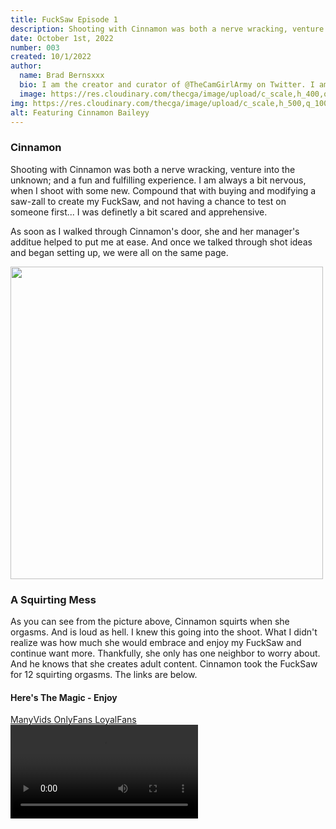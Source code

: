 ```yaml
---
title: FuckSaw Episode 1
description: Shooting with Cinnamon was both a nerve wracking, venture into the unknown; and a fun and fulfilling experience.
date: October 1st, 2022
number: 003
created: 10/1/2022
author:
  name: Brad Bernsxxx
  bio: I am the creator and curator of @TheCamGirlArmy on Twitter. I am also an adult content creator, director, and producer new
  image: https://res.cloudinary.com/thecga/image/upload/c_scale,h_400,q_100/v1674781629/SullenYellow-_rkthmn.webp
img: https://res.cloudinary.com/thecga/image/upload/c_scale,h_500,q_100/v1664453495/Models/20220717_182541_ukmcv0.webp
alt: Featuring Cinnamon Baileyy
---
```


### Cinnamon

Shooting with Cinnamon was both a nerve wracking, venture into the unknown; and
a fun and fulfilling experience. I am always a bit nervous, when I shoot with
some new. Compound that with buying and modifying a saw-zall to create my
FuckSaw, and not having a chance to test on someone first... I was definetly a
bit scared and apprehensive.

As soon as I walked through Cinnamon's door, she and her manager's additue
helped to put me at ease. And once we talked through shot ideas and began
setting up, we were all on the same page.

<img alt="" height="500" class="rounded-md mx-auto px-2 drop-shadow-xl" src="https://res.cloudinary.com/thecga/image/upload/c_scale,h_500,q_100:420/v1674788788/Models/CinnamonSquirt-1_tc3ad8.webp"/>

### A Squirting Mess

As you can see from the picture above, Cinnamon squirts when she orgasms.
And is loud as hell. I knew this going into the shoot. What I didn't realize
was how much she would embrace and enjoy my FuckSaw and continue want more.
Thankfully, she only has one neighbor to worry about. And he knows that she
creates adult content. Cinnamon took the FuckSaw for 12 squirting orgasms. The
links are below.

#### Here's The Magic - Enjoy

<div class="text-center mt-1">
  <a class="links" href="https://www.manyvids.com/Video/3810000/FuckSaw-Episode-1">
  ManyVids
</a>
<a class="links" href="https://onlyfans.com/bradberns">OnlyFans
</a>
<a class="links" href="https://www.loyalfans.com/bradbernsxxx/video/fucksaw-vol-1-1">LoyalFans
  </a>
</div>
 <video  controls loop="true"
  class=" mt-2 p-2 bg-transparent w-3/4 pb-4 rounded-lg mx-auto">
  <source
        src="https://res.cloudinary.com/thecga/video/upload/q_100/v1674788406/Models/FuckSaw-Ep-1_i8tog4.webm"
        type="video/webm"
      />
  Your browser does not support the video tag.
  </video>
